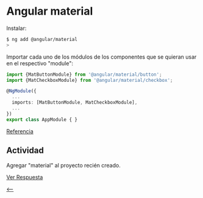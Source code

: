# Angular material

Instalar:

```sh
$ ng add @angular/material
>
```

Importar cada uno de los módulos de los componentes que se quieran usar en el respectivo "module":

```ts
import {MatButtonModule} from '@angular/material/button';
import {MatCheckboxModule} from '@angular/material/checkbox';

@NgModule({
  ...
  imports: [MatButtonModule, MatCheckboxModule],
  ...
})
export class AppModule { }
```

[Referencia](https://material.angular.io/guide/getting-started)

## Actividad

Agregar "material" al proyecto recién creado.

[Ver Respuesta](./respuestas/angular-material.md)

[<--](./README.md)
